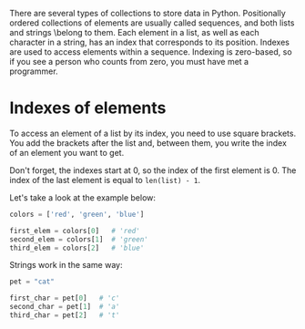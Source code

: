 There are several types of collections to store data in Python. Positionally ordered collections of elements are usually called sequences, and both lists and strings 
\belong to them. Each element in a list, as well as each character in a string, has an index that corresponds to its position. Indexes are used to access elements 
within a sequence. Indexing is zero-based, so if you see a person who counts from zero, 
you must have met a programmer.

# Indexes of elements
To access an element of a list by its index, you need to use square brackets. 
You add the brackets after the list and, between them, you write the index of an element you want to get.

Don't forget, the indexes start at 0, so the index of the first element is 0. The index of the last element is equal to `len(list) - 1`.

Let's take a look at the example below:

```python
colors = ['red', 'green', 'blue']

first_elem = colors[0]   # 'red'
second_elem = colors[1]  # 'green'
third_elem = colors[2]   # 'blue'
```

Strings work in the same way:

```python
pet = "cat"

first_char = pet[0]   # 'c'
second_char = pet[1]  # 'a'
third_char = pet[2]   # 't'
```
